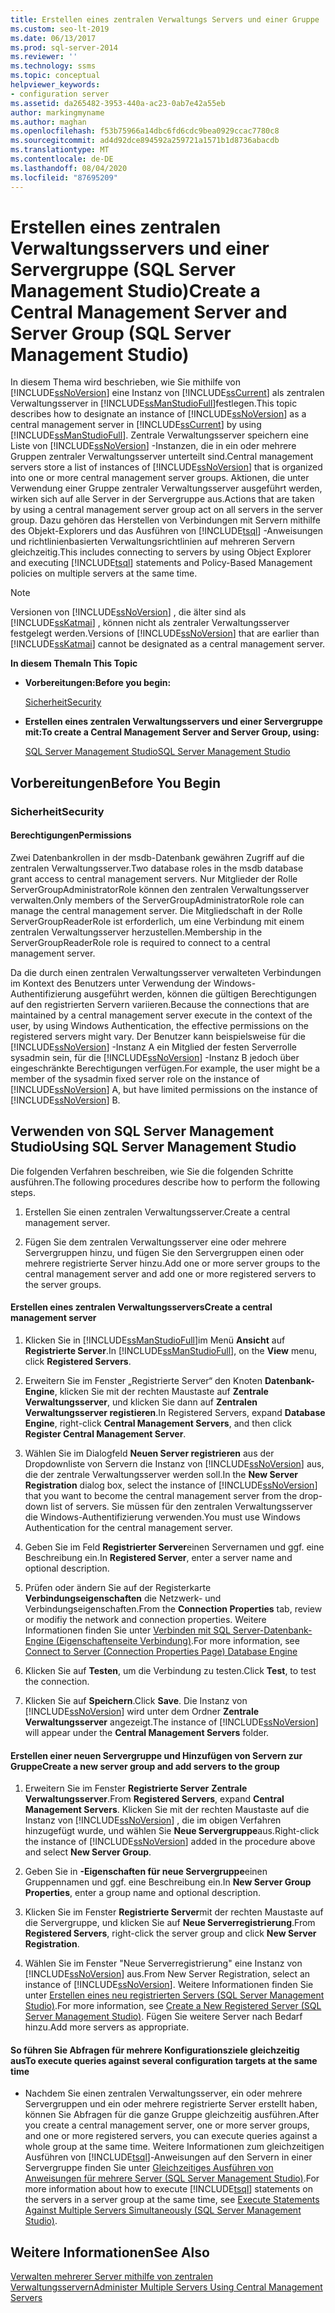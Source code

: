 ```yaml
---
title: Erstellen eines zentralen Verwaltungs Servers und einer Gruppe
ms.custom: seo-lt-2019
ms.date: 06/13/2017
ms.prod: sql-server-2014
ms.reviewer: ''
ms.technology: ssms
ms.topic: conceptual
helpviewer_keywords:
- configuration server
ms.assetid: da265482-3953-440a-ac23-0ab7e42a55eb
author: markingmyname
ms.author: maghan
ms.openlocfilehash: f53b75966a14dbc6fd6cdc9bea0929ccac7780c8
ms.sourcegitcommit: ad4d92dce894592a259721a1571b1d8736abacdb
ms.translationtype: MT
ms.contentlocale: de-DE
ms.lasthandoff: 08/04/2020
ms.locfileid: "87695209"
---
```

# <a name="create-a-central-management-server-and-server-group-sql-server-management-studio"></a><span data-ttu-id="7f4f9-102">Erstellen eines zentralen Verwaltungsservers und einer Servergruppe (SQL Server Management Studio)</span><span class="sxs-lookup"><span data-stu-id="7f4f9-102">Create a Central Management Server and Server Group (SQL Server Management Studio)</span></span>
  <span data-ttu-id="7f4f9-103">In diesem Thema wird beschrieben, wie Sie mithilfe von [!INCLUDE[ssNoVersion](../../includes/ssnoversion-md.md)] eine Instanz von [!INCLUDE[ssCurrent](../../includes/sscurrent-md.md)] als zentralen Verwaltungsserver in [!INCLUDE[ssManStudioFull](../../includes/ssmanstudiofull-md.md)]festlegen.</span><span class="sxs-lookup"><span data-stu-id="7f4f9-103">This topic describes how to designate an instance of [!INCLUDE[ssNoVersion](../../includes/ssnoversion-md.md)] as a central management server in [!INCLUDE[ssCurrent](../../includes/sscurrent-md.md)] by using [!INCLUDE[ssManStudioFull](../../includes/ssmanstudiofull-md.md)].</span></span> <span data-ttu-id="7f4f9-104">Zentrale Verwaltungsserver speichern eine Liste von [!INCLUDE[ssNoVersion](../../includes/ssnoversion-md.md)] -Instanzen, die in ein oder mehrere Gruppen zentraler Verwaltungsserver unterteilt sind.</span><span class="sxs-lookup"><span data-stu-id="7f4f9-104">Central management servers store a list of instances of [!INCLUDE[ssNoVersion](../../includes/ssnoversion-md.md)] that is organized into one or more central management server groups.</span></span> <span data-ttu-id="7f4f9-105">Aktionen, die unter Verwendung einer Gruppe zentraler Verwaltungsserver ausgeführt werden, wirken sich auf alle Server in der Servergruppe aus.</span><span class="sxs-lookup"><span data-stu-id="7f4f9-105">Actions that are taken by using a central management server group act on all servers in the server group.</span></span> <span data-ttu-id="7f4f9-106">Dazu gehören das Herstellen von Verbindungen mit Servern mithilfe des Objekt-Explorers und das Ausführen von [!INCLUDE[tsql](../../includes/tsql-md.md)] -Anweisungen und richtlinienbasierten Verwaltungsrichtlinien auf mehreren Servern gleichzeitig.</span><span class="sxs-lookup"><span data-stu-id="7f4f9-106">This includes connecting to servers by using Object Explorer and executing [!INCLUDE[tsql](../../includes/tsql-md.md)] statements and Policy-Based Management policies on multiple servers at the same time.</span></span>  
  
> [!NOTE]  
>  <span data-ttu-id="7f4f9-107">Versionen von [!INCLUDE[ssNoVersion](../../includes/ssnoversion-md.md)] , die älter sind als [!INCLUDE[ssKatmai](../../includes/sskatmai-md.md)] , können nicht als zentraler Verwaltungsserver festgelegt werden.</span><span class="sxs-lookup"><span data-stu-id="7f4f9-107">Versions of [!INCLUDE[ssNoVersion](../../includes/ssnoversion-md.md)] that are earlier than [!INCLUDE[ssKatmai](../../includes/sskatmai-md.md)] cannot be designated as a central management server.</span></span>  
  
 <span data-ttu-id="7f4f9-108">**In diesem Thema**</span><span class="sxs-lookup"><span data-stu-id="7f4f9-108">**In This Topic**</span></span>  
  
-   <span data-ttu-id="7f4f9-109">**Vorbereitungen:**</span><span class="sxs-lookup"><span data-stu-id="7f4f9-109">**Before you begin:**</span></span>  
  
     [<span data-ttu-id="7f4f9-110">Sicherheit</span><span class="sxs-lookup"><span data-stu-id="7f4f9-110">Security</span></span>](#Security)  
  
-   <span data-ttu-id="7f4f9-111">**Erstellen eines zentralen Verwaltungsservers und einer Servergruppe mit:**</span><span class="sxs-lookup"><span data-stu-id="7f4f9-111">**To create a Central Management Server and Server Group, using:**</span></span>  
  
     [<span data-ttu-id="7f4f9-112">SQL Server Management Studio</span><span class="sxs-lookup"><span data-stu-id="7f4f9-112">SQL Server Management Studio</span></span>](#SSMSProcedure)  
  
##  <a name="before-you-begin"></a><a name="BeforeYouBegin"></a> <span data-ttu-id="7f4f9-113">Vorbereitungen</span><span class="sxs-lookup"><span data-stu-id="7f4f9-113">Before You Begin</span></span>  
  
###  <a name="security"></a><a name="Security"></a> <span data-ttu-id="7f4f9-114">Sicherheit</span><span class="sxs-lookup"><span data-stu-id="7f4f9-114">Security</span></span>  
  
####  <a name="permissions"></a><a name="Permissions"></a> <span data-ttu-id="7f4f9-115">Berechtigungen</span><span class="sxs-lookup"><span data-stu-id="7f4f9-115">Permissions</span></span>  
 <span data-ttu-id="7f4f9-116">Zwei Datenbankrollen in der msdb-Datenbank gewähren Zugriff auf die zentralen Verwaltungsserver.</span><span class="sxs-lookup"><span data-stu-id="7f4f9-116">Two database roles in the msdb database grant access to central management servers.</span></span> <span data-ttu-id="7f4f9-117">Nur Mitglieder der Rolle ServerGroupAdministratorRole können den zentralen Verwaltungsserver verwalten.</span><span class="sxs-lookup"><span data-stu-id="7f4f9-117">Only members of the ServerGroupAdministratorRole role can manage the central management server.</span></span> <span data-ttu-id="7f4f9-118">Die Mitgliedschaft in der Rolle ServerGroupReaderRole ist erforderlich, um eine Verbindung mit einem zentralen Verwaltungsserver herzustellen.</span><span class="sxs-lookup"><span data-stu-id="7f4f9-118">Membership in the ServerGroupReaderRole role is required to connect to a central management server.</span></span>  
  
 <span data-ttu-id="7f4f9-119">Da die durch einen zentralen Verwaltungsserver verwalteten Verbindungen im Kontext des Benutzers unter Verwendung der Windows-Authentifizierung ausgeführt werden, können die gültigen Berechtigungen auf den registrierten Servern variieren.</span><span class="sxs-lookup"><span data-stu-id="7f4f9-119">Because the connections that are maintained by a central management server execute in the context of the user, by using Windows Authentication, the effective permissions on the registered servers might vary.</span></span> <span data-ttu-id="7f4f9-120">Der Benutzer kann beispielsweise für die [!INCLUDE[ssNoVersion](../../includes/ssnoversion-md.md)] -Instanz A ein Mitglied der festen Serverrolle sysadmin sein, für die [!INCLUDE[ssNoVersion](../../includes/ssnoversion-md.md)] -Instanz B jedoch über eingeschränkte Berechtigungen verfügen.</span><span class="sxs-lookup"><span data-stu-id="7f4f9-120">For example, the user might be a member of the sysadmin fixed server role on the instance of [!INCLUDE[ssNoVersion](../../includes/ssnoversion-md.md)] A, but have limited permissions on the instance of [!INCLUDE[ssNoVersion](../../includes/ssnoversion-md.md)] B.</span></span>  
  
##  <a name="using-sql-server-management-studio"></a><a name="SSMSProcedure"></a> <span data-ttu-id="7f4f9-121">Verwenden von SQL Server Management Studio</span><span class="sxs-lookup"><span data-stu-id="7f4f9-121">Using SQL Server Management Studio</span></span>  
 <span data-ttu-id="7f4f9-122">Die folgenden Verfahren beschreiben, wie Sie die folgenden Schritte ausführen.</span><span class="sxs-lookup"><span data-stu-id="7f4f9-122">The following procedures describe how to perform the following steps.</span></span>  
  
1.  <span data-ttu-id="7f4f9-123">Erstellen Sie einen zentralen Verwaltungsserver.</span><span class="sxs-lookup"><span data-stu-id="7f4f9-123">Create a central management server.</span></span>  
  
2.  <span data-ttu-id="7f4f9-124">Fügen Sie dem zentralen Verwaltungsserver eine oder mehrere Servergruppen hinzu, und fügen Sie den Servergruppen einen oder mehrere registrierte Server hinzu.</span><span class="sxs-lookup"><span data-stu-id="7f4f9-124">Add one or more server groups to the central management server and add one or more registered servers to the server groups.</span></span>  
  
#### <a name="create-a-central-management-server"></a><span data-ttu-id="7f4f9-125">Erstellen eines zentralen Verwaltungsservers</span><span class="sxs-lookup"><span data-stu-id="7f4f9-125">Create a central management server</span></span>  
  
1.  <span data-ttu-id="7f4f9-126">Klicken Sie in [!INCLUDE[ssManStudioFull](../../includes/ssmanstudiofull-md.md)]im Menü **Ansicht** auf **Registrierte Server**.</span><span class="sxs-lookup"><span data-stu-id="7f4f9-126">In [!INCLUDE[ssManStudioFull](../../includes/ssmanstudiofull-md.md)], on the **View** menu, click **Registered Servers**.</span></span>  
  
2.  <span data-ttu-id="7f4f9-127">Erweitern Sie im Fenster „Registrierte Server“ den Knoten **Datenbank-Engine**, klicken Sie mit der rechten Maustaste auf **Zentrale Verwaltungsserver**, und klicken Sie dann auf **Zentralen Verwaltungsserver registieren**.</span><span class="sxs-lookup"><span data-stu-id="7f4f9-127">In Registered Servers, expand **Database Engine**, right-click **Central Management Servers**, and then  click **Register Central Management Server**.</span></span>  
  
3.  <span data-ttu-id="7f4f9-128">Wählen Sie im Dialogfeld **Neuen Server registrieren** aus der Dropdownliste von Servern die Instanz von [!INCLUDE[ssNoVersion](../../includes/ssnoversion-md.md)] aus, die der zentrale Verwaltungsserver werden soll.</span><span class="sxs-lookup"><span data-stu-id="7f4f9-128">In the **New Server Registration** dialog box, select the instance of [!INCLUDE[ssNoVersion](../../includes/ssnoversion-md.md)] that you want to become the central management server from the drop-down list of servers.</span></span> <span data-ttu-id="7f4f9-129">Sie müssen für den zentralen Verwaltungsserver die Windows-Authentifizierung verwenden.</span><span class="sxs-lookup"><span data-stu-id="7f4f9-129">You must use Windows Authentication for the central management server.</span></span>  
  
4.  <span data-ttu-id="7f4f9-130">Geben Sie im Feld **Registrierter Server**einen Servernamen und ggf. eine Beschreibung ein.</span><span class="sxs-lookup"><span data-stu-id="7f4f9-130">In **Registered Server**, enter a server name and optional description.</span></span>  
  
5.  <span data-ttu-id="7f4f9-131">Prüfen oder ändern Sie auf der Registerkarte **Verbindungseigenschaften** die Netzwerk- und Verbindungseigenschaften.</span><span class="sxs-lookup"><span data-stu-id="7f4f9-131">From the **Connection Properties** tab, review or modifiy the network  and connection properties.</span></span> <span data-ttu-id="7f4f9-132">Weitere Informationen finden Sie unter [Verbinden mit SQL Server-Datenbank-Engine &#40;Eigenschaftenseite Verbindung&#41;](../f1-help/connect-to-server-connection-properties-page-database-engine.md).</span><span class="sxs-lookup"><span data-stu-id="7f4f9-132">For more information, see [Connect to Server &#40;Connection Properties Page&#41; Database Engine](../f1-help/connect-to-server-connection-properties-page-database-engine.md)</span></span>  
  
6.  <span data-ttu-id="7f4f9-133">Klicken Sie auf **Testen**, um die Verbindung zu testen.</span><span class="sxs-lookup"><span data-stu-id="7f4f9-133">Click **Test**, to test the connection.</span></span>  
  
7.  <span data-ttu-id="7f4f9-134">Klicken Sie auf **Speichern**.</span><span class="sxs-lookup"><span data-stu-id="7f4f9-134">Click **Save**.</span></span> <span data-ttu-id="7f4f9-135">Die Instanz von [!INCLUDE[ssNoVersion](../../includes/ssnoversion-md.md)] wird unter dem Ordner **Zentrale Verwaltungsserver** angezeigt.</span><span class="sxs-lookup"><span data-stu-id="7f4f9-135">The instance of [!INCLUDE[ssNoVersion](../../includes/ssnoversion-md.md)] will appear under the **Central Management Servers** folder.</span></span>  
  
#### <a name="create-a-new-server-group-and-add-servers-to-the-group"></a><span data-ttu-id="7f4f9-136">Erstellen einer neuen Servergruppe und Hinzufügen von Servern zur Gruppe</span><span class="sxs-lookup"><span data-stu-id="7f4f9-136">Create a new server group and add servers to the group</span></span>  
  
1.  <span data-ttu-id="7f4f9-137">Erweitern Sie im Fenster **Registrierte Server** **Zentrale Verwaltungsserver**.</span><span class="sxs-lookup"><span data-stu-id="7f4f9-137">From **Registered Servers**, expand **Central Management Servers**.</span></span> <span data-ttu-id="7f4f9-138">Klicken Sie mit der rechten Maustaste auf die Instanz von [!INCLUDE[ssNoVersion](../../includes/ssnoversion-md.md)] , die im obigen Verfahren hinzugefügt wurde, und wählen Sie **Neue Servergruppe**aus.</span><span class="sxs-lookup"><span data-stu-id="7f4f9-138">Right-click the instance of [!INCLUDE[ssNoVersion](../../includes/ssnoversion-md.md)] added in the procedure above and select **New Server Group**.</span></span>  
  
2.  <span data-ttu-id="7f4f9-139">Geben Sie in **-Eigenschaften für neue Servergruppe**einen Gruppennamen und ggf. eine Beschreibung ein.</span><span class="sxs-lookup"><span data-stu-id="7f4f9-139">In **New Server Group Properties**, enter a group name and optional description.</span></span>  
  
3.  <span data-ttu-id="7f4f9-140">Klicken Sie im Fenster **Registrierte Server**mit der rechten Maustaste auf die Servergruppe, und klicken Sie auf **Neue Serverregistrierung**.</span><span class="sxs-lookup"><span data-stu-id="7f4f9-140">From **Registered Servers**, right-click the server group and click **New Server Registration**.</span></span>  
  
4.  <span data-ttu-id="7f4f9-141">Wählen Sie im Fenster "Neue Serverregistrierung" eine Instanz von [!INCLUDE[ssNoVersion](../../includes/ssnoversion-md.md)] aus.</span><span class="sxs-lookup"><span data-stu-id="7f4f9-141">From New Server Registration, select an instance of [!INCLUDE[ssNoVersion](../../includes/ssnoversion-md.md)].</span></span> <span data-ttu-id="7f4f9-142">Weitere Informationen finden Sie unter [Erstellen eines neu registrierten Servers &#40;SQL Server Management Studio&#41;](create-a-new-registered-server-sql-server-management-studio.md).</span><span class="sxs-lookup"><span data-stu-id="7f4f9-142">For more information, see [Create a New Registered Server &#40;SQL Server Management Studio&#41;](create-a-new-registered-server-sql-server-management-studio.md).</span></span> <span data-ttu-id="7f4f9-143">Fügen Sie weitere Server nach Bedarf hinzu.</span><span class="sxs-lookup"><span data-stu-id="7f4f9-143">Add more servers as appropriate.</span></span>  
  
#### <a name="to-execute-queries-against-several-configuration-targets-at-the-same-time"></a><span data-ttu-id="7f4f9-144">So führen Sie Abfragen für mehrere Konfigurationsziele gleichzeitig aus</span><span class="sxs-lookup"><span data-stu-id="7f4f9-144">To execute queries against several configuration targets at the same time</span></span>  
  
-   <span data-ttu-id="7f4f9-145">Nachdem Sie einen zentralen Verwaltungsserver, ein oder mehrere Servergruppen und ein oder mehrere registrierte Server erstellt haben, können Sie Abfragen für die ganze Gruppe gleichzeitig ausführen.</span><span class="sxs-lookup"><span data-stu-id="7f4f9-145">After you create a central management server, one or more server groups, and one or more registered servers, you can execute queries against a whole group at the same time.</span></span> <span data-ttu-id="7f4f9-146">Weitere Informationen zum gleichzeitigen Ausführen von [!INCLUDE[tsql](../../includes/tsql-md.md)]-Anweisungen auf den Servern in einer Servergruppe finden Sie unter [Gleichzeitiges Ausführen von Anweisungen für mehrere Server &#40;SQL Server Management Studio&#41;](execute-statements-against-multiple-servers-simultaneously.md).</span><span class="sxs-lookup"><span data-stu-id="7f4f9-146">For more information about how to execute [!INCLUDE[tsql](../../includes/tsql-md.md)] statements on the servers in a server group at the same time, see [Execute Statements Against Multiple Servers Simultaneously &#40;SQL Server Management Studio&#41;](execute-statements-against-multiple-servers-simultaneously.md).</span></span>  
  
## <a name="see-also"></a><span data-ttu-id="7f4f9-147">Weitere Informationen</span><span class="sxs-lookup"><span data-stu-id="7f4f9-147">See Also</span></span>  
 [<span data-ttu-id="7f4f9-148">Verwalten mehrerer Server mithilfe von zentralen Verwaltungsservern</span><span class="sxs-lookup"><span data-stu-id="7f4f9-148">Administer Multiple Servers Using Central Management Servers</span></span>](../../relational-databases/administer-multiple-servers-using-central-management-servers.md)  
  
  
